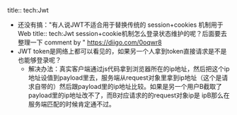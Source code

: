 title:: tech:Jwt

- 还没有搞："有人说JWT不适合用于替换传统的 session+cookies 机制用于Web
  title:: tech:Jwt
  session+cookie机制怎么登录状态维护的呢？后面要去整理一下 comment by
  " https://diigo.com/0oqwr8
- JWT token是网络上都可以看见的，如果另一个人拿到token直接请求是不是也能够登录呢？
	- 解决办法：真实客户端通过js代码拿到浏览器所在的ip地址，然后把这个ip地址设值到payload里去，服务端从request对象里拿到ip地址（这个是请求自带的）然后跟payload里的ip地址比较。如果是另一个用户B截取了payload里的ip地址改不了，而B对应请求的的request对象ip是 ipB那么在服务端匹配的时候肯定通不过。